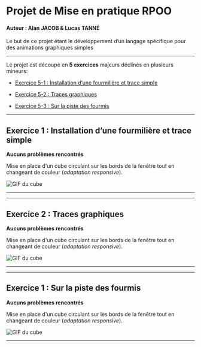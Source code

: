 # Projet de Mise en pratique RPOO


#### Auteur : Alan JACOB & Lucas TANNÉ

Le but de ce projet étant le développement d’un langage spécifique pour des animations graphiques simples 

----------------

Le projet est découpé en **5 exercices** majeurs déclinés en plusieurs mineurs:

*  [Exercice 5-1 : Installation d’une fourmilière et trace simple](##exercice-1--prise-en-main-de-la-couche-graphique)

*  [Exercice 5-2 : Traces graphiques](#exercice-2--première-version-dun-interpréteur-de-script)
  
*  [Exercice 5-3 : Sur la piste des fourmis](#exercice-3--introduction-des-commandes)


----------------

## Exercice 1 : Installation d’une fourmilière et trace simple

**Aucuns problèmes rencontrés**

Mise en place d'un cube circulant sur les bords de la fenêtre tout en changeant de couleur (*adaptation responsive*).


![GIF du cube](/cube.gif)


----------------

----------------

## Exercice 2 : Traces graphiques

**Aucuns problèmes rencontrés**

Mise en place d'un cube circulant sur les bords de la fenêtre tout en changeant de couleur (*adaptation responsive*).


![GIF du cube](/cube.gif)


----------------
----------------

## Exercice 1 : Sur la piste des fourmis

**Aucuns problèmes rencontrés**

Mise en place d'un cube circulant sur les bords de la fenêtre tout en changeant de couleur (*adaptation responsive*).


![GIF du cube](/cube.gif)


----------------



